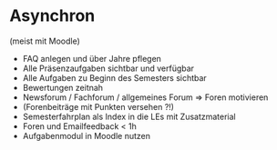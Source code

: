 # Asynchron #

(meist mit Moodle)
 
* FAQ anlegen und über Jahre pflegen
* Alle Präsenzaufgaben sichtbar und verfügbar
* Alle Aufgaben zu Beginn des Semesters sichtbar
* Bewertungen zeitnah
* Newsforum / Fachforum / allgemeines Forum => Foren motivieren
* (Forenbeiträge mit Punkten versehen ?!)
* Semesterfahrplan als Index in die LEs mit Zusatzmaterial
* Foren und Emailfeedback < 1h
* Aufgabenmodul in Moodle nutzen
